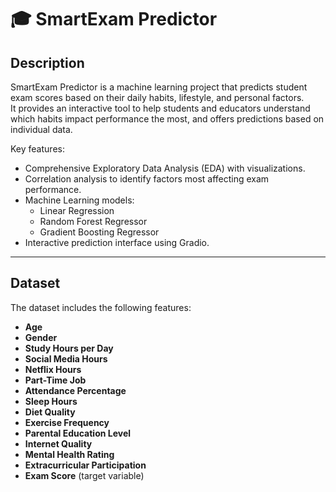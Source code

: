 # 🎓 SmartExam Predictor

## Description
SmartExam Predictor is a machine learning project that predicts student exam scores based on their daily habits, lifestyle, and personal factors.  
It provides an interactive tool to help students and educators understand which habits impact performance the most, and offers predictions based on individual data.  

Key features:
- Comprehensive Exploratory Data Analysis (EDA) with visualizations.
- Correlation analysis to identify factors most affecting exam performance.
- Machine Learning models:
  - Linear Regression
  - Random Forest Regressor
  - Gradient Boosting Regressor
- Interactive prediction interface using Gradio.

---

## Dataset
The dataset includes the following features:
- **Age**
- **Gender**
- **Study Hours per Day**
- **Social Media Hours**
- **Netflix Hours**
- **Part-Time Job**
- **Attendance Percentage**
- **Sleep Hours**
- **Diet Quality**
- **Exercise Frequency**
- **Parental Education Level**
- **Internet Quality**
- **Mental Health Rating**
- **Extracurricular Participation**
- **Exam Score** (target variable)
